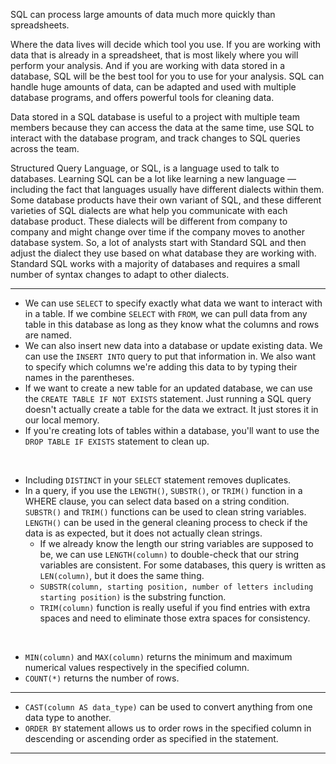 SQL can process large amounts of data much more quickly than spreadsheets.

Where the data lives will decide which tool you use. If you are working with data that is already in a spreadsheet, that is most likely where you will perform your analysis. And if you are working with data stored in a database, SQL will be the best tool for you to use for your analysis. SQL can handle huge amounts of data, can be adapted and used with multiple database programs, and offers powerful tools for cleaning data.

Data stored in a SQL database is useful to a project with multiple team members because they can access the data at the same time, use SQL to interact with the database program, and track changes to SQL queries across the team.

Structured Query Language, or SQL, is a language used to talk to databases. Learning SQL can be a lot like learning a new language — including the fact that languages usually have different dialects within them. Some database products have their own variant of SQL, and these different varieties of SQL dialects are what help you communicate with each database product. These dialects will be different from company to company and might change over time if the company moves to another database system. So, a lot of analysts start with Standard SQL and then adjust the dialect they use based on what database they are working with. Standard SQL works with a majority of databases and requires a small number of syntax changes to adapt to other dialects.

---

- We can use `SELECT` to specify exactly what data we want to interact with in a table. If we combine `SELECT` with `FROM`, we can pull data from any table in this database as long as they know what the columns and rows are named.
- We can also insert new data into a database or update existing data. We can use the `INSERT INTO` query to put that information in. We also want to specify which columns we're adding this data to by typing their names in the parentheses.
- If we want to create a new table for an updated database, we can use the `CREATE TABLE IF NOT EXISTS` statement. Just running a SQL query doesn't actually create a table for the data we extract. It just stores it in our local memory.
- If you're creating lots of tables within a database, you'll want to use the `DROP TABLE IF EXISTS` statement to clean up.
<br>

- Including `DISTINCT` in your `SELECT` statement removes duplicates.
- In a query, if you use the `LENGTH()`, `SUBSTR()`, or `TRIM()` function in a WHERE clause, you can select data based on a string condition. `SUBSTR()` and `TRIM()` functions can be used to clean string variables. `LENGTH()` can be used in the general cleaning process to check if the data is as expected, but it does not actually clean strings.
  - If we already know the length our string variables are supposed to be, we can use `LENGTH(column)` to double-check that our string variables are consistent. For some databases, this query is written as `LEN(column)`, but it does the same thing.
  - `SUBSTR(column, starting position, number of letters including starting position)` is the substring function. 
  - `TRIM(column)` function is really useful if you find entries with extra spaces and need to eliminate those extra spaces for consistency.

<br>

- `MIN(column)` and `MAX(column)` returns the minimum and maximum numerical values respectively in the specified column.
- `COUNT(*)` returns the number of rows.

---

- `CAST(column AS data_type)` can be used to convert anything from one data type to another.
- `ORDER BY` statement allows us to order rows in the specified column in descending or ascending order as specified in the statement.

---
